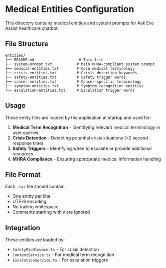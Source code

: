 # Medical Entities Configuration

This directory contains medical entities and system prompts for Ask Eve Assist healthcare chatbot.

## File Structure

```
entities/
├── README.md                    # This file
├── system-prompt.txt           # Main MHRA-compliant system prompt
├── medical-entities.txt        # Core medical terminology
├── crisis-entities.txt         # Crisis detection keywords
├── safety-entities.txt         # Safety trigger words
├── cancer-entities.txt         # Cancer-specific terminology
├── symptom-entities.txt        # Symptom recognition entities
└── escalation-entities.txt     # Escalation trigger words
```

## Usage

These entity files are loaded by the application at startup and used for:

1. **Medical Term Recognition** - Identifying relevant medical terminology in user queries
2. **Crisis Detection** - Detecting potential crisis situations (<2 second response time)
3. **Safety Triggers** - Identifying when to escalate or provide additional resources
4. **MHRA Compliance** - Ensuring appropriate medical information handling

## File Format

Each `.txt` file should contain:
- One entity per line
- UTF-8 encoding
- No trailing whitespace
- Comments starting with `#` are ignored

## Integration

These entities are loaded by:
- `SafetyMiddleware.ts` - For crisis detection
- `ContentService.ts` - For medical term recognition
- `EscalationService.ts` - For escalation triggers